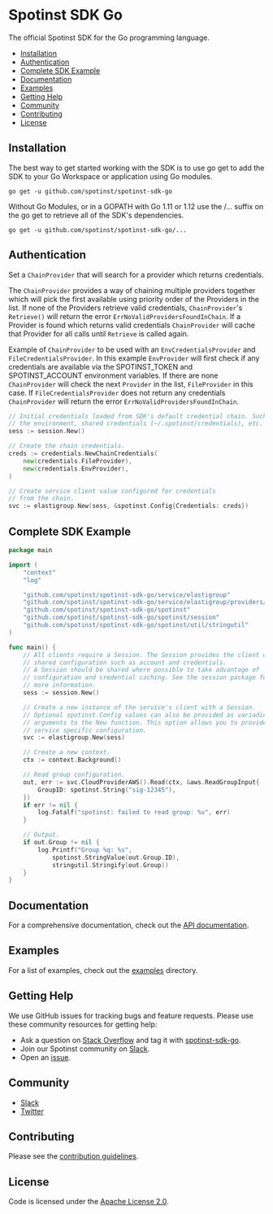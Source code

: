 # Spotinst SDK Go

The official Spotinst SDK for the Go programming language.

* [Installation](https://github.com/spotinst/spotinst-sdk-go#installation)
* [Authentication](https://github.com/spotinst/spotinst-sdk-go#authentication)
* [Complete SDK Example](https://github.com/spotinst/spotinst-sdk-go#complete-sdk-example)
* [Documentation](https://github.com/spotinst/spotinst-sdk-go#documentation)
* [Examples](https://github.com/spotinst/spotinst-sdk-go#examples)
* [Getting Help](https://github.com/spotinst/spotinst-sdk-go#getting-help)
* [Community](https://github.com/spotinst/spotinst-sdk-go#community)
* [Contributing](https://github.com/spotinst/spotinst-sdk-go#contributing)
* [License](https://github.com/spotinst/spotinst-sdk-go#license)

## Installation

The best way to get started working with the SDK is to use go get to add the SDK to your Go Workspace or application using Go modules.

```
go get -u github.com/spotinst/spotinst-sdk-go
```

Without Go Modules, or in a GOPATH with Go 1.11 or 1.12 use the /... suffix on the go get to retrieve all of the SDK's dependencies.

```
go get -u github.com/spotinst/spotinst-sdk-go/...
```

## Authentication

Set a `ChainProvider` that will search for a provider which returns credentials.

The `ChainProvider` provides a way of chaining multiple providers together
which will pick the first available using priority order of the Providers
in the list. If none of the Providers retrieve valid credentials, `ChainProvider`'s
`Retrieve()` will return the error `ErrNoValidProvidersFoundInChain`. If a Provider
is found which returns valid credentials `ChainProvider` will cache that Provider
for all calls until `Retrieve` is called again.

Example of `ChainProvider` to be used with an `EnvCredentialsProvider` and
`FileCredentialsProvider`. In this example `EnvProvider` will first check if
any credentials are available via the SPOTINST_TOKEN and SPOTINST_ACCOUNT environment variables. If there are
none `ChainProvider` will check the next `Provider` in the list, `FileProvider`
in this case. If `FileCredentialsProvider` does not return any credentials
`ChainProvider` will return the error `ErrNoValidProvidersFoundInChain`.

```go
// Initial credentials loaded from SDK's default credential chain. Such as
// the environment, shared credentials (~/.spotinst/credentials), etc.
sess := session.New()

// Create the chain credentials.
creds := credentials.NewChainCredentials(
    new(credentials.FileProvider),
    new(credentials.EnvProvider),
)

// Create service client value configured for credentials
// from the chain.
svc := elastigroup.New(sess, &spotinst.Config{Credentials: creds})
```

## Complete SDK Example

```go
package main

import (
	"context"
	"log"

	"github.com/spotinst/spotinst-sdk-go/service/elastigroup"
	"github.com/spotinst/spotinst-sdk-go/service/elastigroup/providers/aws"
	"github.com/spotinst/spotinst-sdk-go/spotinst"
	"github.com/spotinst/spotinst-sdk-go/spotinst/session"
	"github.com/spotinst/spotinst-sdk-go/spotinst/util/stringutil"
)

func main() {
	// All clients require a Session. The Session provides the client with
	// shared configuration such as account and credentials.
	// A Session should be shared where possible to take advantage of
	// configuration and credential caching. See the session package for
	// more information.
	sess := session.New()

	// Create a new instance of the service's client with a Session.
	// Optional spotinst.Config values can also be provided as variadic
	// arguments to the New function. This option allows you to provide
	// service specific configuration.
	svc := elastigroup.New(sess)

	// Create a new context.
	ctx := context.Background()

	// Read group configuration.
	out, err := svc.CloudProviderAWS().Read(ctx, &aws.ReadGroupInput{
		GroupID: spotinst.String("sig-12345"),
	})
	if err != nil {
		log.Fatalf("spotinst: failed to read group: %v", err)
	}

	// Output.
	if out.Group != nil {
		log.Printf("Group %q: %s",
			spotinst.StringValue(out.Group.ID),
			stringutil.Stringify(out.Group))
	}
}
```

## Documentation

For a comprehensive documentation, check out the [API documentation](http://api.spotinst.com/).

## Examples

For a list of examples, check out the [examples](https://github.com/spotinst/spotinst-sdk-go/tree/master/examples) directory.

## Getting Help

We use GitHub issues for tracking bugs and feature requests. Please use these community resources for getting help:

* Ask a question on [Stack Overflow](https://stackoverflow.com/) and tag it with [spotinst-sdk-go](https://stackoverflow.com/questions/tagged/spotinst-sdk-go/).
* Join our Spotinst community on [Slack](http://slack.spotinst.com/).
* Open an [issue](https://github.com/spotinst/spotinst-sdk-go/issues/new/choose/).

## Community

* [Slack](http://slack.spotinst.com/)
* [Twitter](https://twitter.com/spotinst/)

## Contributing

Please see the [contribution guidelines](.github/CONTRIBUTING.md).

## License
Code is licensed under the [Apache License 2.0](LICENSE).